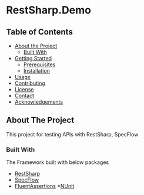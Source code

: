 # RestSharp.Demo

<!-- TABLE OF CONTENTS -->
## Table of Contents

* [About the Project](#about-the-project)
  * [Built With](#built-with)
* [Getting Started](#getting-started)
  * [Prerequisites](#prerequisites)
  * [Installation](#installation)
* [Usage](#usage)
* [Contributing](#contributing)
* [License](#license)
* [Contact](#contact)
* [Acknowledgements](#acknowledgements)

<!-- ABOUT THE PROJECT -->

## About The Project

This project for testing APIs with RestSharp, SpecFlow

### Built With
The Framework built with below packages
* [RestSharp](http://restsharp.org)
* [SpecFlow](https://specflow.org/)
* [FluentAssertions](https://fluentAssertions.com)
*[NUnit](https://nunit.org/)


